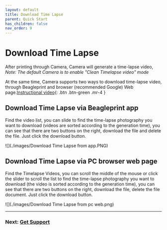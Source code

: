 ```yaml
---
layout: default
title: Download Time Lapse
parent: Quick Start
has_children: false
nav_order: 9
---
```


# Download Time Lapse

After printing through Camera, Camera will generate a time-lapse video,
_Note: The default Camera is to enable "Clean Timelapse video" mode_

At the same time, Camera supports two ways to download time-lapse video, through Beagleprint and browser (recommended Google) Web page.[Instructional video](https://www.youtube.com/watch?v=_HuWAhjcNNU&list=PLSc0XAQ8Rossckz3ZaQxcMA49GijutVPY&index=9){: .btn .btn-green .mr-4 }

## Download Time Lapse via Beagleprint app

Find the video list, you can slide to find the time-lapse photography you want to download (videos are sorted according to the generation time), you can see that there are two buttons on the right, download the file and delete the file. Just click the download button.

![](./images/Download Time Lapse from app.PNG)


## Download Time Lapse via PC browser web page

Find the Timelapse Videos, you can scroll the middle of the mouse or click the slider to scroll the list to find the time-lapse photography you want to download (the video is sorted according to the generation time), you can see that there are two buttons on the right, download the file, delete the file document. Just click the download button.

![](./images/Download Time Lapse from pc web.png)



----
### Next: [Get Support](../Get_Support/index.md)
